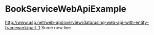 # BookServiceWebApiExample
http://www.asp.net/web-api/overview/data/using-web-api-with-entity-framework/part-1
Some new line
